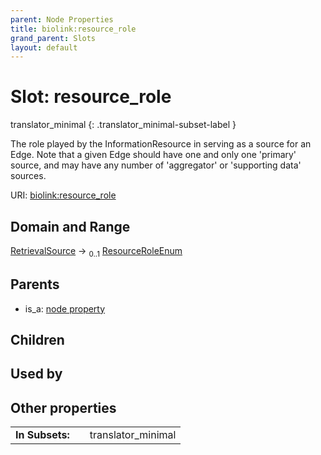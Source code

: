 ```yaml
---
parent: Node Properties
title: biolink:resource_role
grand_parent: Slots
layout: default
---
```


# Slot: resource_role

translator_minimal
{: .translator_minimal-subset-label }


The role played by the InformationResource in serving as a source for an Edge. Note that a given Edge should have one and only one 'primary' source, and may have any number of 'aggregator' or 'supporting data' sources.

URI: [biolink:resource_role](https://w3id.org/biolink/resource_role)

## Domain and Range

[RetrievalSource](RetrievalSource.md) ->  <sub>0..1</sub> [ResourceRoleEnum](ResourceRoleEnum.md)

## Parents

 *  is_a: [node property](node_property.md)

## Children


## Used by


## Other properties

|  |  |  |
| --- | --- | --- |
| **In Subsets:** | | translator_minimal |

